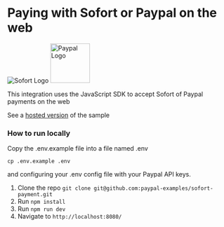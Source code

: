 # Paying with Sofort or Paypal on the web

<p>
<img src="https://www.paypalobjects.com/images/checkout/latinum/Altpay_logo_sofort.svg" alt="Sofort Logo">
<img src="https://upload.wikimedia.org/wikipedia/commons/b/b5/PayPal.svg" width="90px" alt="Paypal Logo">
</p>

This integration uses the JavaScript SDK to accept Sofort of Paypal payments on the web


See a [hosted version](https://sofort-js-sdk.herokuapp.com/) of the sample


### How to run locally

Copy the .env.example file into a file named .env

```
cp .env.example .env
```

and configuring your .env config file with your Paypal API keys.

1. Clone the repo  `git clone git@github.com:paypal-examples/sofort-payment.git`
2. Run `npm install`
3. Run `npm run dev`
4. Navigate to `http://localhost:8080/`
